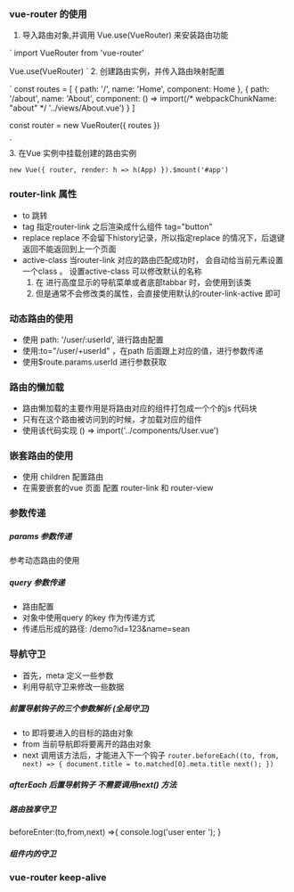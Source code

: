 ### vue-router 的使用
1. 导入路由对象,并调用 Vue.use(VueRouter) 来安装路由功能
   
`
import VueRouter from 'vue-router'

Vue.use(VueRouter)
`
2. 创建路由实例，并传入路由映射配置 

 `
   const routes = [
   {
   path: '/',
   name: 'Home',
   component: Home
   },
   {
   path: '/about',
   name: 'About',
   component: () => import(/* webpackChunkName: "about" */ '../views/About.vue')
   }
   ]

const router = new VueRouter({
routes
})

`  
3. 在Vue 实例中挂载创建的路由实例

`
   new Vue({
   router,
   render: h => h(App)
   }).$mount('#app')
   `
### router-link 属性
- to  跳转
- tag  指定router-link  之后渲染成什么组件 tag="button" 
- replace  replace 不会留下history记录，所以指定replace 的情况下，后退键返回不能返回到上一个页面
- active-class  当router-link 对应的路由匹配成功时， 会自动给当前元素设置一个class 。 设置active-class 可以修改默认的名称
   1. 在 进行高度显示的导航菜单或者底部tabbar 时，会使用到该类
   2. 但是通常不会修改类的属性，会直接使用默认的router-link-active 即可

### 动态路由的使用
- 使用 path: '/user/:userId', 进行路由配置
- 使用:to="/user/+userId" ，在path 后面跟上对应的值，进行参数传递
- 使用$route.params.userId 进行参数获取
   
### 路由的懒加载
- 路由懒加载的主要作用是将路由对应的组件打包成一个个的js 代码块
- 只有在这个路由被访问到的时候，才加载对应的组件
-  使用该代码实现  () => import('../components/User.vue')

### 嵌套路由的使用
- 使用 children 配置路由
- 在需要嵌套的vue 页面 配置 router-link 和 router-view
### 参数传递
##### params 参数传递
参考动态路由的使用
##### query  参数传递
- 路由配置
- 对象中使用query 的key 作为传递方式
- 传递后形成的路径: /demo?id=123&name=sean
### 导航守卫
- 首先，meta 定义一些参数
- 利用导航守卫来修改一些数据
##### 前置导航钩子的三个参数解析 (全局守卫)
- to  即将要进入的目标的路由对象
- from  当前导航即将要离开的路由对象
- next 调用该方法后，才能进入下一个钩子
`
router.beforeEach((to, from, next) => {
document.title = to.matched[0].meta.title
next();
})
`
##### afterEach 后置导航钩子  不需要调用next() 方法
#####  路由独享守卫
beforeEnter:(to,from,next) =>{
console.log('user enter ');
}
##### 组件内的守卫

### vue-router keep-alive




